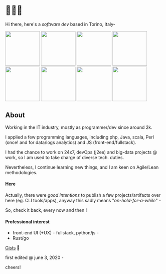 
# 👨🏻‍💻

Hi there, here's a _software dev_ based in Torino, Italy-

<a href="https://en.wikipedia.org/wiki/Turin"><img src="https://i.pinimg.com/564x/97/c0/ba/97c0ba9a4bceb1a4e6c8622da10a3e0c.jpg" height="110" /></a>
<a href="https://en.wikipedia.org/wiki/Turin"><img src="https://i.pinimg.com/564x/74/0b/11/740b112f5fd01acea8d1e87a6788ac14.jpg" height="110" /></a>
<a href="https://en.wikipedia.org/wiki/Turin"><img src="https://i.pinimg.com/564x/24/5a/4b/245a4babe0766aac5cdc4c26e5faff06.jpg" height="110" /></a>
<a href="https://en.wikipedia.org/wiki/Turin"><img src="https://i.pinimg.com/564x/1a/e3/ac/1ae3aceae553b6f45b36d2be9e233a78.jpg" height="110" /></a>
<a href="https://en.wikipedia.org/wiki/Turin"><img src="https://i.pinimg.com/564x/c6/e3/a7/c6e3a7a69777f106b6ae1c1ce027a655.jpg" height="110" /></a>
<a href="https://en.wikipedia.org/wiki/Turin"><img src="https://i.pinimg.com/564x/37/17/10/371710960341072acefa359a6ef44d4e.jpg" height="110" /></a>
<a href="https://en.wikipedia.org/wiki/Turin"><img src="https://i.pinimg.com/564x/ee/5d/3f/ee5d3f63dc0aa310042dfa02012bb42c.jpg" height="110" /></a>
<a href="https://en.wikipedia.org/wiki/Turin"><img src="https://i.pinimg.com/564x/36/c0/08/36c008ebb4f2cf418cc5d94a8c0d32b9.jpg" height="110" /></a>

## About

Working in the IT industry, mostly as programmer/dev since around 2k.

I applied a few programming languages, including php, Java, scala, Perl (once! and for data/logs analytics) and JS (front-end/fullstack).

I had the chance to work on 24x7, devOps (j2ee) and big-data projects @ work, so I am used to take charge of diverse tech. duties.

Nevertheless, I continue learning new things, and I am keen on Agile/Lean methodologies.

#### Here

Actually, there were _good intentions_ to publish a few projects/artifacts over here (eg. CLI tools/apps), anyway this sadly means "*on-hold-for-a-while*" -

So, check it back, every now and then !

#### Professional interest

* front-end UI (+UX) - fullstack, python/js -
* Rust/go

[Gists](https://gist.github.com/narji-0x) 🏮

first edited @ june 3, 2020 -

cheers!
